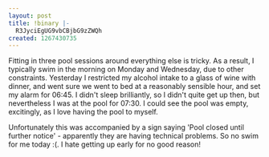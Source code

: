 ```yaml
---
layout: post
title: !binary |-
  R3JyciEgUG9vbCBjbG9zZWQh
created: 1267430735
---
```

Fitting in three pool sessions around everything else is tricky. As a result, I typically swim in the morning on Monday and Wednesday, due to other constraints. Yesterday I restricted my alcohol intake to a glass of wine with dinner, and went sure we went to bed at a reasonably sensible hour, and set my alarm for 06:45. I didn't sleep brilliantly, so I didn't quite get up then, but nevertheless I was at the pool for 07:30. I could see the pool was empty, excitingly, as I love having the pool to myself. 

Unfortunately this was accompanied by a sign saying 'Pool closed until further notice' - apparently they are having technical problems. So no swim for me today :(. I hate getting up early for no good reason!
